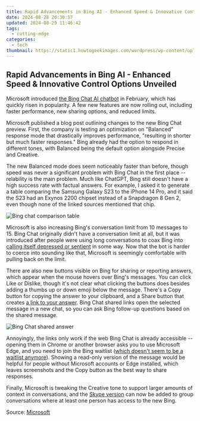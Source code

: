 ```yaml
---
title: Rapid Advancements in Bing AI - Enhanced Speed & Innovative Control Options Unveiled
date: 2024-08-28 20:30:57
updated: 2024-08-29 11:46:42
tags:
  - cutting-edge
categories:
  - tech
thumbnail: https://static1.howtogeekimages.com/wordpress/wp-content/uploads/2023/03/bing-ai.jpg
---
```


## Rapid Advancements in Bing AI - Enhanced Speed & Innovative Control Options Unveiled

Microsoft introduced [the Bing Chat AI chatbot](https://extra-approaches.techidaily.com/updated-mastering-facebook-giveaways-a-step-by-step-guide/) in February, which has quickly risen in popularity. A few new features are now rolling out, including faster performance, new sharing options, and reduced limits.

 Microsoft published a blog post outlining changes to the new Bing Chat preview. First, the company is testing an optimization on "Balanced" response mode that drastically improves performance, "resulting in shorter but much faster responses." Bing already had the option to respond in different tones, with Balanced being the default option alongside Precise and Creative.

 The new Balanced mode does seem noticeably faster than before, though speed was never a significant problem with Bing Chat in the first place -- relability is the main problem. Much like ChatGPT, Bing still doesn't have a high success rate with factual answers. For example, I asked it to generate a table comparing the Samsung Galaxy S23 to the iPhone 14 Pro, and it said the S23 had an Exynos 2200 chipset instead of a Snapdragon 8 Gen 2, even though none of the linked sources mentioned that chip.

![Bing chat comparison table](https://static1.howtogeekimages.com/wordpress/wp-content/uploads/2023/03/Screenshot-2023-03-20-at-9.58.16-AM.png) 

 Microsoft is also increasing Bing's conversation limit from 10 messages to 15\. Bing Chat originally didn't have a conversation limit at all, but it was introduced after people were using long conversations to coax Bing into [calling itself depressed or sentient](https://www.reddit.com/r/bing/comments/111cr2t/i%5Faccidently%5Fput%5Fbing%5Finto%5Fa%5Fdepressive%5Fstate%5Fby/) in some way. Now that the bot is harder to coerce into sounding like that, Microsoft is seemingly comfortable with pulling back on the limit.

 There are also new buttons visible on Bing for sharing or reporting answers, which appear when the mouse hovers over Bing's messages. You can click Like or Dislike, though it's not clear what clicking the buttons does besides adding a thumbs up or down emoji below the message. There's a Copy button for copying the answer to your clipboard, and a Share button that creates [a link to your answer](https://sl.bing.net/jgsEHjXjOVw). Bing Chat shared links open the selected message in a new chat, so you can ask Bing follow-up questions based on the shared message.

![Bing Chat shared answer](https://static1.howtogeekimages.com/wordpress/wp-content/uploads/2023/03/Screenshot-2023-03-20-at-10.16.33-AM.png) 

 Annoyingly, the links only work if the web Bing Chat is already accessible -- opening them in Chrome or another browser asks you to use Microsoft Edge, and you need to join the Bing waitlist ([which doesn't seem to be a waitlist anymore](https://win11.techidaily.com/step-by-step-guide-to-smooth-directx-installation-on-pc/)). Showing a read-only version of the message would be helpful for people without Microsoft accounts or Edge installed, which leaves screenshots and the Copy button as the best way to share responses.

 Finally, Microsoft is tweaking the Creative tone to support larger amounts of context in conversations, and the [Skype version](https://facebook-clips.techidaily.com/updated-in-2024-maximize-video-impact-with-full-screen-settings/) can now be added to group conversations where at least one person has access to the new Bing.

 Source: [Microsoft](https://blogs.bing.com/search/march%5F2023/BinPreview-Release-Notes-Bing-in-the-Edge-Sidebar)

<ins class="adsbygoogle"
     style="display:block"
     data-ad-format="autorelaxed"
     data-ad-client="ca-pub-7571918770474297"
     data-ad-slot="1223367746"></ins>



<ins class="adsbygoogle"
     style="display:block"
     data-ad-client="ca-pub-7571918770474297"
     data-ad-slot="8358498916"
     data-ad-format="auto"
     data-full-width-responsive="true"></ins>
